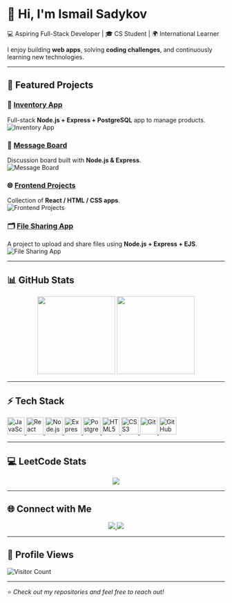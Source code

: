 # 👋 Hi, I'm Ismail Sadykov

💻 Aspiring Full-Stack Developer | 🎓 CS Student | 🌍 International Learner  

I enjoy building **web apps**, solving **coding challenges**, and continuously learning new technologies.

---

## 📂 Featured Projects

### 🛒 [Inventory App](https://github.com/sadykovIsmail/inventory-app)  
Full-stack **Node.js + Express + PostgreSQL** app to manage products.  
![Inventory App](https://via.placeholder.com/250x120.png?text=Inventory+App)

### 💬 [Message Board](https://github.com/sadykovIsmail/message-board)  
Discussion board built with **Node.js & Express**.  
![Message Board](https://via.placeholder.com/250x120.png?text=Message+Board)

### 🌐 [Frontend Projects](https://github.com/sadykovIsmail/frontend-projects)  
Collection of **React / HTML / CSS apps**.  
![Frontend Projects](https://via.placeholder.com/250x120.png?text=Frontend+Projects)

### 🗂️ [File Sharing App](https://github.com/sadykovIsmail/file-sharing-app)  
A project to upload and share files using **Node.js + Express + EJS**.  
![File Sharing App](https://via.placeholder.com/250x120.png?text=File+Sharing+App)

---

## 📊 GitHub Stats

<p align="center">
  <img src="https://github-readme-stats.vercel.app/api?username=sadykovIsmail&show_icons=true&count_private=true&theme=radical" height="180em" />
  <img src="https://github-readme-stats.vercel.app/api/top-langs/?username=sadykovIsmail&layout=compact&theme=radical" height="180em" />
</p>

---

## ⚡ Tech Stack

<p>
  <a href="https://developer.mozilla.org/en-US/docs/Web/JavaScript" target="_blank">
    <img src="https://skillicons.dev/icons?i=js" height="40" alt="JavaScript" />
  </a>
  <a href="https://react.dev/" target="_blank">
    <img src="https://skillicons.dev/icons?i=react" height="40" alt="React" />
  </a>
  <a href="https://nodejs.org/" target="_blank">
    <img src="https://skillicons.dev/icons?i=nodejs" height="40" alt="Node.js" />
  </a>
  <a href="https://expressjs.com/" target="_blank">
    <img src="https://skillicons.dev/icons?i=express" height="40" alt="Express" />
  </a>
  <a href="https://www.postgresql.org/" target="_blank">
    <img src="https://skillicons.dev/icons?i=postgres" height="40" alt="PostgreSQL" />
  </a>
  <a href="https://developer.mozilla.org/en-US/docs/Web/HTML" target="_blank">
    <img src="https://skillicons.dev/icons?i=html" height="40" alt="HTML5" />
  </a>
  <a href="https://developer.mozilla.org/en-US/docs/Web/CSS" target="_blank">
    <img src="https://skillicons.dev/icons?i=css" height="40" alt="CSS3" />
  </a>
  <a href="https://git-scm.com/" target="_blank">
    <img src="https://skillicons.dev/icons?i=git" height="40" alt="Git" />
  </a>
  <a href="https://github.com/" target="_blank">
    <img src="https://skillicons.dev/icons?i=github" height="40" alt="GitHub" />
  </a>
</p>

---

## 💻 LeetCode Stats

<p align="center">
  <img src="https://leetcode-stats-six.vercel.app/?username=sadykovIsmail&theme=dark&show_rank=true" />
</p>

---

## 🌐 Connect with Me

<p align="center">
  <a href="https://linkedin.com/in/YOUR-LINKEDIN" target="_blank">
    <img src="https://img.shields.io/badge/-LinkedIn-0077B5?logo=linkedin&logoColor=white&style=for-the-badge" />
  </a>
  <a href="mailto:YOUR-EMAIL@gmail.com">
    <img src="https://img.shields.io/badge/-Gmail-D14836?logo=gmail&logoColor=white&style=for-the-badge" />
  </a>
</p>

---

## 👀 Profile Views
![Visitor Count](https://komarev.com/ghpvc/?username=sadykovIsmail&color=blue&style=flat-square)

---

⭐️ *Check out my repositories and feel free to reach out!*
